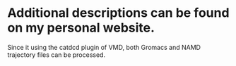 # Additional descriptions can be found on my personal website.
Since it using the catdcd plugin of VMD, both Gromacs and NAMD trajectory files can be processed. 
